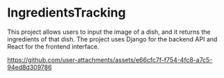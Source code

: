 # IngredientsTracking
This project allows users to input the image of a dish, and it returns the ingredients of that dish. The project uses Django for the backend API and React for the frontend interface.

https://github.com/user-attachments/assets/e66cfc7f-f754-4fc8-a7c5-94ed8d309786
